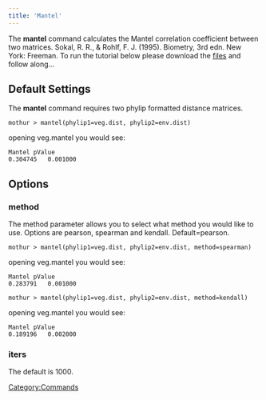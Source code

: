 ```yaml
---
title: 'Mantel'
---
```

The **mantel** command calculates the Mantel
correlation coefficient between two matrices. Sokal, R. R., & Rohlf, F.
J. (1995). Biometry, 3rd edn. New York: Freeman. To run the tutorial
below please download the [ files](Media:VegEnvData.zip) and
follow along\...

## Default Settings

The **mantel** command requires two phylip formatted distance matrices.

    mothur > mantel(phylip1=veg.dist, phylip2=env.dist)

opening veg.mantel you would see:

    Mantel pValue
    0.304745   0.001000

## Options

### method

The method parameter allows you to select what method you would like to
use. Options are pearson, spearman and kendall. Default=pearson.

    mothur > mantel(phylip1=veg.dist, phylip2=env.dist, method=spearman)

opening veg.mantel you would see:

    Mantel pValue
    0.283791   0.001000

    mothur > mantel(phylip1=veg.dist, phylip2=env.dist, method=kendall)

opening veg.mantel you would see:

    Mantel pValue
    0.189196   0.002000

### iters

The default is 1000.

[Category:Commands](Category:Commands)
